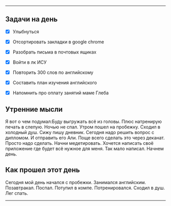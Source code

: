 ***
## Задачи на день
- [x] Улыбнуться 
- [x] Отсортировать закладки в google chrome
- [x] Разобрать письма в почтовых ящиках
- [x] Войти в лк ИСУ
- [x] Повторить 300 слов по английскому
- [x] Составить план изучения английского
- [x] Напомнить про оплату занятий маме Глеба


## Утренние мысли
Я вот о чем подумал:Буду выгружать всё из головы. Плюс натренирую печать в слепую. Ночью не спал. Утром пошел на пробежку. Сходил в холодный душ. Сижу пишу дневник. Сегодня надо решить вопрос с дипломом. И отправить его Али. Поще всего сделать это через деканат. Просто надо сделать. Начни медетировать. Хочется написать своё приложение где будет всё нужное для меня. Так мало написал. Начнем день.

## Как прошел этот день
Сегодня мой день начался с пробежки. Занимался английским. Позавтракал. Поспал. Потупил в компе. Потренировался. Сходил в душ. Лег спать. 

***


